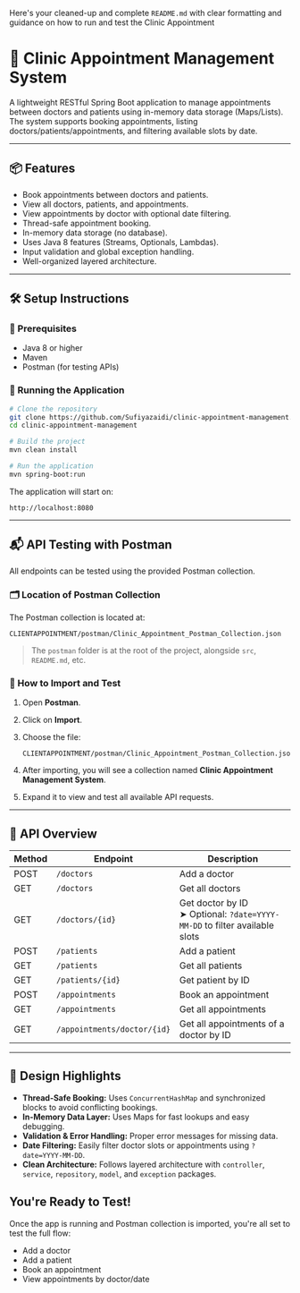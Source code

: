 Here's your cleaned-up and complete `README.md` with clear formatting and guidance on how to run and test the Clinic Appointment 
# 🏥 Clinic Appointment Management System

A lightweight RESTful Spring Boot application to manage appointments between doctors and patients using in-memory data storage (Maps/Lists). The system supports booking appointments, listing doctors/patients/appointments, and filtering available slots by date.

---

## 📦 Features

- Book appointments between doctors and patients.
- View all doctors, patients, and appointments.
- View appointments by doctor with optional date filtering.
- Thread-safe appointment booking.
- In-memory data storage (no database).
- Uses Java 8 features (Streams, Optionals, Lambdas).
- Input validation and global exception handling.
- Well-organized layered architecture.

---

## 🛠️ Setup Instructions

### 🔧 Prerequisites

- Java 8 or higher
- Maven
- Postman (for testing APIs)

### 🚀 Running the Application

```bash
# Clone the repository
git clone https://github.com/Sufiyazaidi/clinic-appointment-management.git
cd clinic-appointment-management

# Build the project
mvn clean install

# Run the application
mvn spring-boot:run
````

The application will start on:

```
http://localhost:8080
```

---

## 📬 API Testing with Postman

All endpoints can be tested using the provided Postman collection.

### 🗂️ Location of Postman Collection

The Postman collection is located at:

```
CLIENTAPPOINTMENT/postman/Clinic_Appointment_Postman_Collection.json
```

> The `postman` folder is at the root of the project, alongside `src`, `README.md`, etc.

### 🧪 How to Import and Test

1. Open **Postman**.
2. Click on **Import**.
3. Choose the file:

   ```
   CLIENTAPPOINTMENT/postman/Clinic_Appointment_Postman_Collection.json
   ```
4. After importing, you will see a collection named **Clinic Appointment Management System**.
5. Expand it to view and test all available API requests.

---

## 📂 API Overview

| Method | Endpoint                    | Description                                                                    |
| ------ | --------------------------- | ------------------------------------------------------------------------------ |
| POST   | `/doctors`                  | Add a doctor                                                                   |
| GET    | `/doctors`                  | Get all doctors                                                                |
| GET    | `/doctors/{id}`             | Get doctor by ID <br> ➤ Optional: `?date=YYYY-MM-DD` to filter available slots |
| POST   | `/patients`                 | Add a patient                                                                  |
| GET    | `/patients`                 | Get all patients                                                               |
| GET    | `/patients/{id}`            | Get patient by ID                                                              |
| POST   | `/appointments`             | Book an appointment                                                            |
| GET    | `/appointments`             | Get all appointments                                                           |
| GET    | `/appointments/doctor/{id}` | Get all appointments of a doctor by ID                                         |

---

## 🧠 Design Highlights

* **Thread-Safe Booking:** Uses `ConcurrentHashMap` and synchronized blocks to avoid conflicting bookings.
* **In-Memory Data Layer:** Uses Maps for fast lookups and easy debugging.
* **Validation & Error Handling:** Proper error messages for missing data.
* **Date Filtering:** Easily filter doctor slots or appointments using `?date=YYYY-MM-DD`.
* **Clean Architecture:** Follows layered architecture with `controller`, `service`, `repository`, `model`, and `exception` packages.


##  You're Ready to Test!

Once the app is running and Postman collection is imported, you're all set to test the full flow:

* Add a doctor
* Add a patient
* Book an appointment
* View appointments by doctor/date

